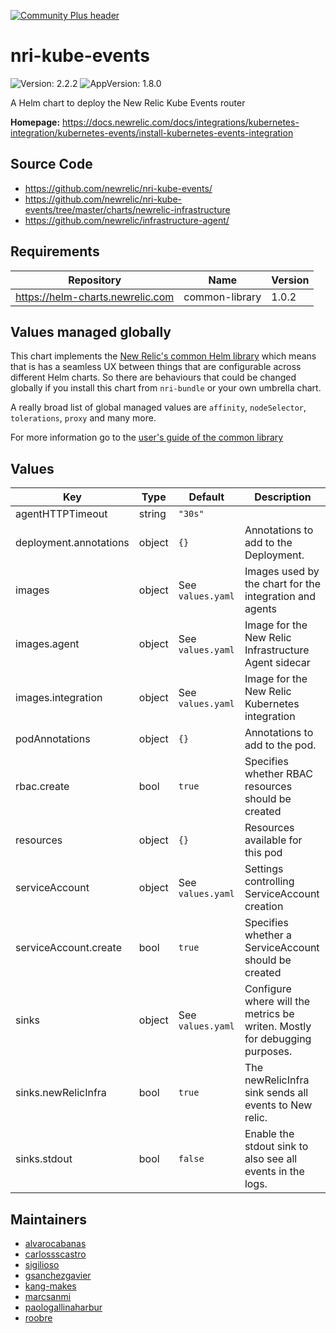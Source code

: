 [![Community Plus header](https://github.com/newrelic/opensource-website/raw/master/src/images/categories/Community_Plus.png)](https://opensource.newrelic.com/oss-category/#community-plus)

# nri-kube-events

![Version: 2.2.2](https://img.shields.io/badge/Version-2.2.2-informational?style=flat-square) ![AppVersion: 1.8.0](https://img.shields.io/badge/AppVersion-1.8.0-informational?style=flat-square)

A Helm chart to deploy the New Relic Kube Events router

**Homepage:** <https://docs.newrelic.com/docs/integrations/kubernetes-integration/kubernetes-events/install-kubernetes-events-integration>

## Source Code

* <https://github.com/newrelic/nri-kube-events/>
* <https://github.com/newrelic/nri-kube-events/tree/master/charts/newrelic-infrastructure>
* <https://github.com/newrelic/infrastructure-agent/>

## Requirements

| Repository | Name | Version |
|------------|------|---------|
| https://helm-charts.newrelic.com | common-library | 1.0.2 |

## Values managed globally

This chart implements the [New Relic's common Helm library](https://github.com/newrelic/helm-charts/tree/master/library/common-library) which
means that is has a seamless UX between things that are configurable across different Helm charts. So there are behaviours that could be
changed globally if you install this chart from `nri-bundle` or your own umbrella chart.

A really broad list of global managed values are `affinity`, `nodeSelector`, `tolerations`, `proxy` and many more.

For more information go to the [user's guide of the common library](https://github.com/newrelic/helm-charts/blob/master/library/common-library/README.md)

## Values

| Key | Type | Default | Description |
|-----|------|---------|-------------|
| agentHTTPTimeout | string | `"30s"` |  |
| deployment.annotations | object | `{}` | Annotations to add to the Deployment. |
| images | object | See `values.yaml` | Images used by the chart for the integration and agents |
| images.agent | object | See `values.yaml` | Image for the New Relic Infrastructure Agent sidecar |
| images.integration | object | See `values.yaml` | Image for the New Relic Kubernetes integration |
| podAnnotations | object | `{}` | Annotations to add to the pod. |
| rbac.create | bool | `true` | Specifies whether RBAC resources should be created |
| resources | object | `{}` | Resources available for this pod |
| serviceAccount | object | See `values.yaml` | Settings controlling ServiceAccount creation |
| serviceAccount.create | bool | `true` | Specifies whether a ServiceAccount should be created |
| sinks | object | See `values.yaml` | Configure where will the metrics be writen. Mostly for debugging purposes. |
| sinks.newRelicInfra | bool | `true` | The newRelicInfra sink sends all events to New relic. |
| sinks.stdout | bool | `false` | Enable the stdout sink to also see all events in the logs. |

## Maintainers

* [alvarocabanas](https://github.com/alvarocabanas)
* [carlossscastro](https://github.com/carlossscastro)
* [sigilioso](https://github.com/sigilioso)
* [gsanchezgavier](https://github.com/gsanchezgavier)
* [kang-makes](https://github.com/kang-makes)
* [marcsanmi](https://github.com/marcsanmi)
* [paologallinaharbur](https://github.com/paologallinaharbur)
* [roobre](https://github.com/roobre)
